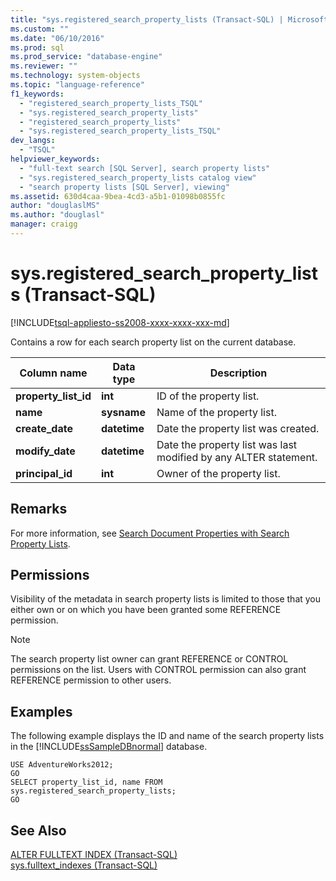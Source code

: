 ```yaml
---
title: "sys.registered_search_property_lists (Transact-SQL) | Microsoft Docs"
ms.custom: ""
ms.date: "06/10/2016"
ms.prod: sql
ms.prod_service: "database-engine"
ms.reviewer: ""
ms.technology: system-objects
ms.topic: "language-reference"
f1_keywords: 
  - "registered_search_property_lists_TSQL"
  - "sys.registered_search_property_lists"
  - "registered_search_property_lists"
  - "sys.registered_search_property_lists_TSQL"
dev_langs: 
  - "TSQL"
helpviewer_keywords: 
  - "full-text search [SQL Server], search property lists"
  - "sys.registered_search_property_lists catalog view"
  - "search property lists [SQL Server], viewing"
ms.assetid: 630d4caa-9bea-4cd3-a5b1-01098b0855fc
author: "douglaslMS"
ms.author: "douglasl"
manager: craigg
---
```

# sys.registered_search_property_lists (Transact-SQL)
[!INCLUDE[tsql-appliesto-ss2008-xxxx-xxxx-xxx-md](../../includes/tsql-appliesto-ss2008-xxxx-xxxx-xxx-md.md)]

  Contains a row for each search property list on the current database.  
  
|Column name|Data type|Description|  
|-----------------|---------------|-----------------|  
|**property_list_id**|**int**|ID of the property list.|  
|**name**|**sysname**|Name of the property list.|  
|**create_date**|**datetime**|Date the property list was created.|  
|**modify_date**|**datetime**|Date the property list was last modified by any ALTER statement.|  
|**principal_id**|**int**|Owner of the property list.|  
  
## Remarks  
 For more information, see [Search Document Properties with Search Property Lists](../../relational-databases/search/search-document-properties-with-search-property-lists.md).  
  
## Permissions  
 Visibility of the metadata in search property lists is limited to those that you either own or on which you have been granted some REFERENCE permission.  
  
> [!NOTE]  
>  The search property list owner can grant REFERENCE or CONTROL permissions on the list. Users with CONTROL permission can also grant REFERENCE permission to other users.  
  
## Examples  
 The following example displays the ID and name of the search property lists in the [!INCLUDE[ssSampleDBnormal](../../includes/sssampledbnormal-md.md)] database.  
  
```  
USE AdventureWorks2012;  
GO  
SELECT property_list_id, name FROM sys.registered_search_property_lists;  
GO  
```  
  
## See Also  
 [ALTER FULLTEXT INDEX &#40;Transact-SQL&#41;](../../t-sql/statements/alter-fulltext-index-transact-sql.md)   
 [sys.fulltext_indexes &#40;Transact-SQL&#41;](../../relational-databases/system-catalog-views/sys-fulltext-indexes-transact-sql.md)  
  
  
